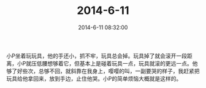 ﻿---
title: "2014-6-11"
date: 2014-6-11 08:32:00
tags: 文字
categories: 爸爸
---
小P坐着玩玩具，他的手还小，抓不牢，玩具总会掉。玩具掉了就会滚开一段距离，小P就压低腰想够着它，但基本上是碰着玩具一点，玩具就滚的更远一点。他够了好些次，总够不回，就斜靠在我身上，嘤嘤的叫，一副要哭的样子，我赶紧把玩具给他拿回来，放到手边，止住他哭。小P的简单烦恼大概就是这样的。